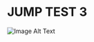 # JUMP TEST 3 


![Image Alt Text]([URL](https://github.com/rzvn332/JUMP/blob/main/JUMP-TEST-3/images/%233.png))
